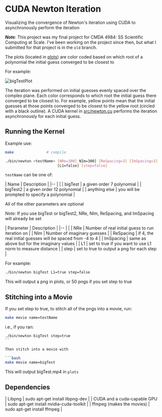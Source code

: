 # CUDA Newton Iteration

Visualizing the convergence of Newton's iteration using CUDA to asynchronously perform the iteration

***Note***: This project was my final project for CMDA 4984: SS Scientific Computing at Scale. I've been working on the project since then, but what I submitted for that project is in the `old` branch.

The plots (located in [plots](plots)) are color coded based on which root of a polynomial the initial guess converged to be closest to

For example:

![bigTestPlot](plots/bigTest.png)

The iteration was performed on initial guesses evenly spaced over the complex plane. Each color corresponds to which root the initial guess there converged to be closest to. For example, yellow points mean that the initial guesses at those points converged to be closest to the yellow root (circled with a black outline). A CUDA kernel in [src/newton.cu](src/newton.cu) performs the iteration asynchronously for each initial guess.

## Running the Kernel

Example use:

```bash
make               # compile

./bin/newton <testName> [NRe=300] NIm=300] [ReSpacing=3] [ImSpacing=3]
                        [L1=false] [step=false]
```

`testName` can be one of:

| Name          | Description                                  |
|--             |                                              |
| bigTest       | a given order 7 polynomial                   |
| bigTest2      | a given order 12 polynomial                  |
| anything else | you will be prompted to specify a polynomial |

All of the other parameters are optional

*Note*: If you use bigTest or bigTest2, NRe, NIm, ReSpacing, and ImSpacing will already be set

| Parameter | Description                                                |
|--         |                                                            |
| NRe       | Number of real initial guess to run iteration on           |
| NIm       | Number of imaginary guesses                                |
| ReSpacing | if 4, the real initial guesses will be spaced from -4 to 4 |
| ImSpacing | same as above but for the imaginary values                 |
| L1        | set to true if you want to use L1 norm to measure distance |
| step      | set to true to output a png for each step                  |

For example:

```bash
./bin/newton bigTest L1=true step=false
```

This will output a png in plots, or 50 pngs if you set step to true

## Stitching into a Movie

If you set step to true, to stitch all of the pngs into a movie, run:

```bash
make movie name=testName
```

i.e., if you ran:

```bash
./bin/newton bigTest step=true
``

Then stitch into a movie with

```bash
make movie name=bigTest
```

This will output bigTest.mp4 in `plots`

## Dependencies

| Libpng                      | sudo apt-get install libpng-dev          |
| CUDA and a cuda-capable GPU | sudo apt-get install nvidia-cuda-toolkit |
| ffmpeg (makes the movies)   | sudo apt-get install ffmpeg              |
